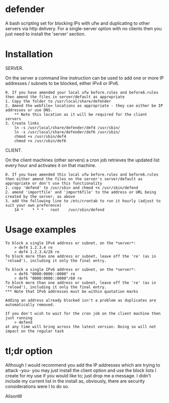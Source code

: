 # defender
A bash scripting set for blocking IPs with ufw and duplicating to other servers via http delivery. For a single-server option with no clients then you just need to install the 'server' section.

Installation
============

SERVER.

On the server a command line instruction can be used to add one or more IP addresses / subnets to be blocked, either IPv4 or IPv6.

	0. If you have amended your local ufw before.rules and before6.rules then amend the files in server/default as appropriate
	1. Copy the folder to /usr/local/share/defender
	2. Amend the webfile= locations as appropriate - they can either be IP addresses or use DNS.
		** Note this location as it will be required for the client servers
	3. Create links
		ln -s /usr/local/share/defender/def4 /usr/sbin/
		ln -s /usr/local/share/defender/def6 /usr/sbin/
		chmod +x /usr/sbin/def4
		chmod +x /usr/sbin/def6

CLIENT.

On the client machines (other servers) a cron job retrieves the updated list every hour and activates it on that machine.

	0. If you have amended this local ufw before.rules and before6.rules then either amend the files on the server's server/default as appropriate or don't use this functionality
	1. copy 'defend' to /usr/sbin and chmod +x /usr/sbin/defend
	2. amend 'importfile' and 'import6file' to the address or URL being created by the server, as above
	3. add the following line to /etc/crontab to run it hourly (adjust to suit your own preference)
		14 *    * * *   root    /usr/sbin/defend

Usage examples
==============

	To block a single IPv4 address or subnet, on the *server*:
		> def4 1.2.3.4 re
		> def4 1.2.3.4/28 re
	To block more than one address or subnet, leave off the 're' (as in 'reload'), including it only the final entry.

	To block a single IPv6 address or subnet, on the *server*:
		> def6 "0000:0000::0000" re   
		> def6 "0000:0000::0000"/60 re
	To block more than one address or subnet, leave off the 're' (as in 'reload'), including it only the final entry.
	*** Note that IPv6 addresses must be within quotation marks
	
	Adding an address already blocked isn't a problem as duplicates are automatically removed.

	If you don't wish to wait for the cron job on the client machine then just running
		> defend
	at any time will bring across the latest version. Doing so will not impact on the regular task

tl;dr option
============

Although I would recommend you add the IP addresses which are trying to attack -you- you may just install the client option and use the block lists I create for my use if you would like to; just drop me a message. I didn't include my current list in the install as, obviously, there are security considerations were I to do so.

AlisonW
